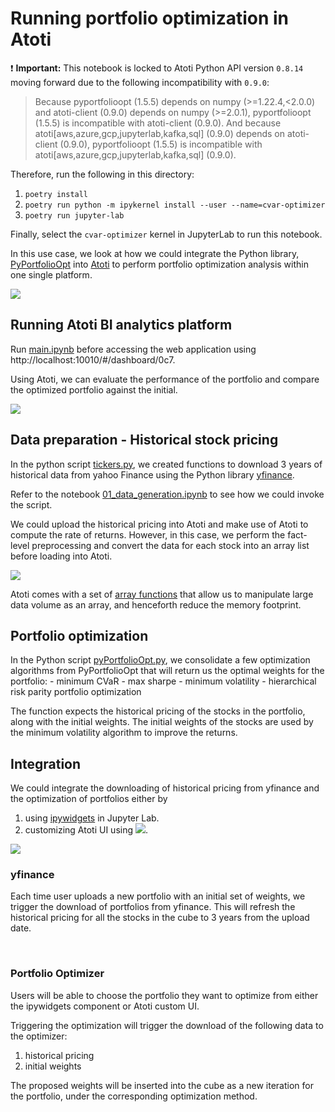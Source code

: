 # Running portfolio optimization in Atoti

❗ **Important:** This notebook is locked to Atoti Python API version `0.8.14` moving forward due to the following incompatibility with `0.9.0`:

> Because pyportfolioopt (1.5.5) depends on numpy (>=1.22.4,<2.0.0) and atoti-client (0.9.0) depends on numpy (>=2.0.1), pyportfolioopt (1.5.5) is incompatible with atoti-client (0.9.0). And because atoti[aws,azure,gcp,jupyterlab,kafka,sql] (0.9.0) depends on atoti-client (0.9.0), pyportfolioopt (1.5.5) is incompatible with atoti[aws,azure,gcp,jupyterlab,kafka,sql] (0.9.0).

Therefore, run the following in this directory:

1. `poetry install`
2. `poetry run python -m ipykernel install --user --name=cvar-optimizer`
3. `poetry run jupyter-lab`

Finally, select the `cvar-optimizer` kernel in JupyterLab to run this notebook.

In this use case, we look at how we could integrate the Python library, [PyPortfolioOpt](https://pyportfolioopt.readthedocs.io/en/latest/index.html) into [Atoti](https://www.atoti.io/) to perform portfolio optimization analysis within one single platform.

<img src="https://data.atoti.io/notebooks/cvar-optimisation/img/python_libraries.png" />

<br/>

## Running Atoti BI analytics platform 

Run [main.ipynb](./main.ipynb) before accessing the web application using http://localhost:10010/#/dashboard/0c7.

Using Atoti, we can evaluate the performance of the portfolio and compare the optimized portfolio against the initial.  

<img src="https://data.atoti.io/notebooks/cvar-optimisation/img/benchmarking.gif" />

<br/> 



## Data preparation - Historical stock pricing 

In the python script [tickers.py](./utils/tickers.py), we created functions to download 3 years of historical data from yahoo Finance using the Python library [yfinance](https://pypi.org/project/yfinance/).

Refer to the notebook [01_data_generation.ipynb](./01_data_generation.ipynb) to see how we could invoke the script.

We could upload the historical pricing into Atoti and make use of Atoti to compute the rate of returns. However, in this case, we perform the fact-level preprocessing and convert the data for each stock into an array list before loading into Atoti. 

<img src="https://data.atoti.io/notebooks/cvar-optimisation/img/data_format.png" />

Atoti comes with a set of [array functions](https://docs.atoti.io/latest/lib/atoti/atoti.array.html) that allow us to manipulate large data volume as an array, and henceforth reduce the memory footprint.

## Portfolio optimization

In the Python script [pyPortfolioOpt.py](./utils/pyPortfoliOpt.py), we consolidate a few optimization algorithms from PyPortfolioOpt that will return us the optimal weights for the portfolio:
    - minimum CVaR
    - max sharpe
    - minimum volatility
    - hierarchical risk parity portfolio optimization

The function expects the historical pricing of the stocks in the portfolio, along with the initial weights. The initial weights of the stocks are used by the minimum volatility algorithm to improve the returns.

## Integration

We could integrate the downloading of historical pricing from yfinance and the optimization of portfolios either by 
1. using [ipywidgets](https://ipywidgets.readthedocs.io/en/stable/) in Jupyter Lab.
2. customizing Atoti UI using <img src="https://img.shields.io/badge/🔒-Atoti-291A40" />.  

<img src="https://data.atoti.io/notebooks/cvar-optimisation/img/system_design3.png" />  

<br />

### yfinance

Each time user uploads a new portfolio with an initial set of weights, we trigger the download of portfolios from yfinance. This will refresh the historical pricing for all the stocks in the cube to 3 years from the upload date.

<br />

### Portfolio Optimizer

Users will be able to choose the portfolio they want to optimize from either the ipywidgets component or Atoti custom UI.  

Triggering the optimization will trigger the download of the following data to the optimizer:
1. historical pricing
2. initial weights

The proposed weights will be inserted into the cube as a new iteration for the portfolio, under the corresponding optimization method.